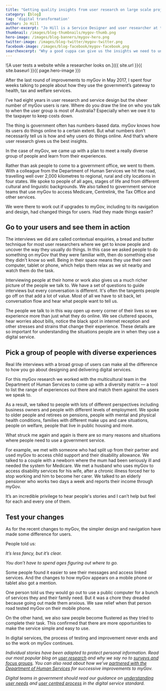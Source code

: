 ```yaml
---
title: "Getting quality insights from user research on large scale projects"
category: [blog]
tag: 'digital transformation'
author: Jo Hill
author-excerpt: "Jo Hill is a Service Designer and user researcher at the DTA."
thumbnail: /images/blog-thumbnails/mygov-thumb.png
hero-image: /images/blog-banners/mygov-hero.png
twitter-image: /images/blog-twitter/mygov-twitter.png
facebook-image: /images/blog-facebook/mygov-facebook.png
searchexcerpt: "Why a good cuppa can give us the insights we need to understand how people experience government. In this blog, we look at user research on one of the federal government’s largest and busiest digital gateways, myGov."
---
```

![A user tests a website while a researcher looks on.]({{ site.url }}{{ site.baseurl }}{{ page.hero-image }})

After the last round of improvements to myGov in May 2017, I spent four weeks talking to people about how they use the government’s gateway to health, tax and welfare services.

I’ve had eight years in user research and service design but the sheer number of myGov users is rare. Where do you draw the line on who you talk to when the user group is most of Australia? Especially when we owe it to the taxpayer to keep costs down.

The thing is government often has numbers-based data. myGov knows how its users do things online to a certain extent. But what numbers don’t necessarily tell us is how and why users do things online. And that’s where user research gives us the best insights.

In the case of myGov, we came up with a plan to meet a really diverse group of people and learn from their experiences.

Rather than ask people to come to a government office, we went to them. With a colleague from the Department of Human Services we hit the road, travelling well over 2,000 kilometres to regional, rural and city locations in four states. We spoke to people of all ages, stages of life and from different cultural and linguistic backgrounds. We also talked to government service teams  that use myGov to access Medicare, Centrelink, the Tax Office and other services.

We were there to work out if upgrades to myGov, including to its navigation and design, had changed things for users. Had they made things easier?

## Go to your users and see them in action

The interviews we did are called contextual enquiries, a bread and butter technique for most user researchers where we get to know people and uncover the way they usually do things. In this case we asked people to do something on myGov that they were familiar with, then do something else they didn't know so well. Being in their space means they use their own computer, tablet or phone, which helps them relax as we sit nearby and watch them do the task.

Interviewing people at their home or work also gives us a much richer picture of the people we talk to. We have a set of questions to guide interviews but every conversation is different. It's often the tangents people go off on that add a lot of value. Most of all we have to sit back, let conversation flow and hear what people want to tell us.

The people we talk to in this way open up every corner of their lives so we experience more than just what they do online. We see cluttered spaces, hear worries about bills, notice the black spot in internet reception and other stresses and strains that change their experience. These details are so important for understanding the situations people are in when they use a digital service.

## Pick a group of people with diverse experiences

Real life interviews with a broad group of users can make all the difference to how you go about designing and delivering digital services.

For this myGov research we worked with the multicultural team in the Department of Human Services to come up with a diversity matrix &mdash; a tool to list the range of experiences out there and match them against the users we speak to.

As a result, we talked to people with lots of different perspectives including business owners and people with different levels of employment. We spoke to older people and retirees on pensions, people with mental and physical health conditions, families with different make ups and care situations, people on welfare, people that live in public housing and more.

What struck me again and again is there are so many reasons and situations where people need to use a government service.

For example, we met with someone who had split up from their partner and used myGov to access child support and their disability allowance. We talked to a couple with a newborn where the mum had been seriously ill and needed the system for Medicare. We met a husband who uses myGov to access disability services for his wife, after a chronic illness forced her to stop working and him to become her carer. We talked to an elderly pensioner who works two days a week and reports their income through myGov.

It’s an incredible privilege to hear people's stories and I can’t help but feel for each and every one of them.

## Test your changes

As for the recent changes to myGov, the simpler design and navigation have made some difference for users.

People told us:

_It’s less fancy, but it’s clear._

_You don’t have to spend ages figuring out where to go._

Some people found it easier to see their messages and access linked services. And the changes to how myGov appears on a mobile phone or tablet also got a mention.

One person told us they would go out to use a public computer for a bunch of services they and their family need. But it was a chore they dreaded because going out made them anxious. We saw relief when that person road tested myGov on their mobile phone.

On the other hand, we also saw people become flustered as they tried to complete their task. This confirmed that there are more opportunities to make the service simple and easy to use.  

In digital services, the process of testing and improvement never ends and so the work on myGov continues.

_Individual stories have been adapted to protect personal information. Read our most popular blog on [user research](https://www.dta.gov.au/blog/i-want-a-pony/) and why we say no to [surveys and focus groups](https://www.dta.gov.au/blog/surveys-and-focus-groups/). You can also read about how we’ve [partnered with the Department of Human Services](https://www.dta.gov.au/blog/parterning-to-deliver-better-government-services/) for successive improvements to myGov._

_Digital teams in government should read our guidance on [understanding user needs](https://www.dta.gov.au/standard/1-user-needs/) and [user centred process](https://www.dta.gov.au/standard/3-agile-and-user-centred/) in the digital service standard._

